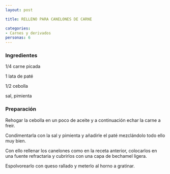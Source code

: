 ```yaml
---
layout: post

title: RELLENO PARA CANELONES DE CARNE

categories:
- Carnes y derivados
personas: 6 
---
```

<h3>Ingredientes</h3>
1/4 carne picada

1 lata de paté

1/2 cebolla

sal, pimienta

<h3>Preparación</h3>
Rehogar la cebolla en un poco de aceite y a continuación echar la carne a freír.

Condimentarla con la sal y pimienta y añadirle el paté mezclándolo todo ello muy bien.

Con ello rellenar los canelones como en la receta anterior, colocarlos en una fuente refractaria y cubrirlos con una capa de bechamel ligera.

Espolvorearlo con queso rallado y meterlo al horno a gratinar.

